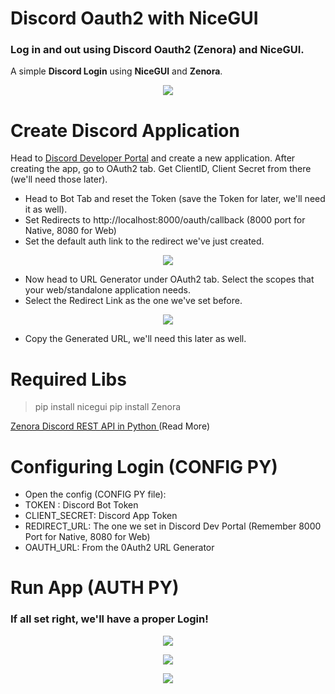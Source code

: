 # Discord Oauth2 with NiceGUI
### Log in and out using Discord Oauth2 (Zenora) and NiceGUI. 

A simple  **Discord Login** using **NiceGUI** and **Zenora**. 
<p align="center">
  <img src="https://styles.redditmedia.com/t5_7sogo1/styles/communityIcon_7ms8p9yd6eda1.png" />
</p>

# Create Discord Application
Head to [Discord Developer Portal](https://discord.com/developers/applications) and create a new application.
After creating the app, go to OAuth2 tab.
Get ClientID, Client Secret from there (we'll need those later). 

- Head to Bot Tab and reset the Token (save the Token for later, we'll need it as well). 
- Set Redirects to http://localhost:8000/oauth/callback (8000 port for Native, 8080 for Web) 
- Set the default auth link to the redirect we've just created. 
<p align="center">
  <img src="https://i.imgur.com/bcqOU5h.png" />
</p>

- Now head to URL Generator under OAuth2 tab. Select the scopes that your web/standalone application needs.
- Select the Redirect Link as the one we've set before. 
<p align="center">
  <img src="https://i.imgur.com/Gt7g2ct.png" />
</p>

- Copy the Generated URL, we'll need this later as well. 

# Required Libs 
> pip install nicegui
> pip install Zenora

[Zenora Discord REST API in Python ](https://github.com/ahnaf-zamil/zenora#zenora) (Read More) 

# Configuring Login (CONFIG PY)
- Open the config (CONFIG PY file):
- TOKEN : Discord Bot Token
- CLIENT_SECRET: Discord App Token 
- REDIRECT_URL: The one we set in Discord Dev Portal (Remember 8000 Port for Native, 8080 for Web) 
- OAUTH_URL: From the 0Auth2 URL Generator

# Run App (AUTH PY)
### If all set right, we'll have a proper Login!
<p align="center">
  <img src="https://i.imgur.com/C3Theco.png" />
</p>
<p align="center">
  <img src="https://i.imgur.com/lhy19X9.png" />
</p>
<p align="center">
  <img src="https://i.imgur.com/qLtRlt9.png" />
</p>

